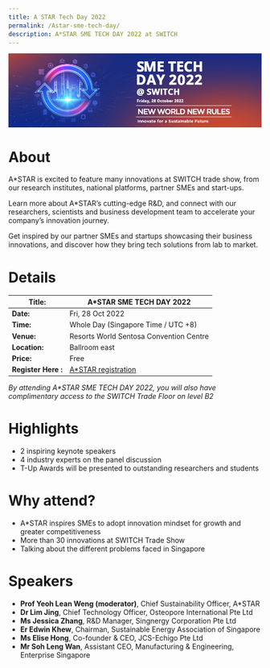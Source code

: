 ```yaml
---
title: A STAR Tech Day 2022
permalink: /Astar-sme-tech-day/
description: A*STAR SME TECH DAY 2022 at SWITCH
---
```




![SME TECH DAY 2022 at SWITCH](/images/smetechday2022_web-banner-a(1000x290)-v2-(3).jpg)
# About
A\*STAR is excited to feature many innovations at SWITCH trade show, from our research institutes, national platforms, partner SMEs and start-ups.

Learn more about A\*STAR’s cutting-edge R&D, and connect with our researchers, scientists and business development team to accelerate your company’s innovation journey.

Get inspired by our partner SMEs and startups showcasing their business innovations, and discover how they bring tech solutions from lab to market.

# Details

| **Title:** | **A\*STAR SME TECH DAY 2022** |
| -------- | -------- |
|**Date:** | Fri, 28 Oct 2022 |
| **Time:** | Whole Day (Singapore Time / UTC +8) |
|**Venue:** | Resorts World Sentosa Convention Centre |
|**Location:** | Ballroom east |
|**Price:** | Free |
|**Register Here :** |[A*STAR registration ](https://form.jotform.com/222341050862446)

*By attending A\*STAR SME TECH DAY 2022, you will also have complimentary access to the SWITCH Trade Floor on level B2*

# Highlights
* 2 inspiring keynote speakers 
* 4 industry experts on the panel discussion 
*  T-Up Awards will be presented to outstanding researchers and students

# Why attend?
* A\*STAR inspires SMEs to adopt innovation mindset for growth and greater competitiveness
* More than 30 innovations at SWITCH Trade Show 
* Talking about the different problems faced in Singapore

# Speakers
* **Prof Yeoh Lean Weng (moderator)**, Chief Sustainability Officer, A\*STAR
* **Dr Lim Jing**, Chief Technology Officer, Osteopore International Pte Ltd
* **Ms Jessica Zhang**, R&D Manager, Singnergy Corporation Pte Ltd
* **Er Edwin Khew**, Chairman, Sustainable Energy Association of Singapore
* **Ms Elise Hong**, Co-founder & CEO, JCS-Echigo Pte Ltd
* **Mr Soh Leng Wan**, Assistant CEO, Manufacturing & Engineering, Enterprise Singapore